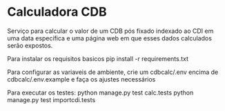 # Calculadora CDB
Serviço para calcular o valor de um CDB pós fixado indexado ao CDI em uma data específica e uma página web em que esses dados calculados serão expostos.

Para instalar os requisitos basicos
pip install -r requirements.txt

Para configurar as variaveis de ambiente, crie um cdbcalc/.env encima de cdbcalc/.env.example e faça os ajustes necessários

Para executar os testes:
python manage.py test calc.tests
python manage.py test importcdi.tests
